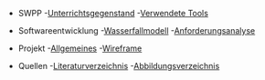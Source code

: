
- SWPP
-[Unterrichtsgegenstand](/)
-[Verwendete Tools](tools.md)
 
- Softwareentwicklung
-[Wasserfallmodell](wasserfallmodell.md)
-[Anforderungsanalyse](anforderungsanalyse.md)
 
- Projekt
-[Allgemeines](/project/)
-[Wireframe](/project/wireframe.md)
 
- Quellen
-[Literaturverzeichnis](/biblio/bibliography.md)
-[Abbildungsverzeichnis](biblio/list-of-figures.md)

